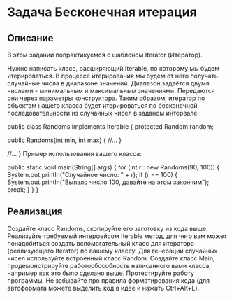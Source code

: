 # Задача Бесконечная итерация
## Описание
В этом задании попрактикуемся с шаблоном Iterator (Итератор).

Нужно написать класс, расширяющий Iterable<Integer>, по которому мы будем итерироваться. В процессе итерирования мы будем от него получать случайные числа в диапазоне значений. Диапазон задаётся двумя числами - минимальным и максимальным значениями. Передаются они через параметры конструктора. Таким образом, итератор по объектам нашего класса будет итерироваться по бесконечной последовательности из случайных чисел в заданом интервале:

public class Randoms implements Iterable<Integer> {
  protected Random random;

  public Randoms(int min, int max) {
    //...
  }

  //...
}
Пример использования вашего класса:

public static void main(String[] args) {
  for (int r : new Randoms(90, 100)) {
    System.out.println("Случайное число: " + r);
    if (r == 100) {
      System.out.println("Выпало число 100, давайте на этом закончим");
      break;
    }
  }
}
## Реализация
Создайте класс Randoms, скопируйте его заготовку из кода выше.
Реализуйте требуемый интерфейсом Iterable метод, для чего вам может понадобиться создать вспомогательный класс для итератора (реализующего Iterator<Integer>) по вашему классу.
Для генерации случайных чисел используйте встроенный класс Random.
Создайте класс Main, продемонстрируйте работосбособность написанного вами класса, например как это было сделано выше.
Протестируйте работу программы. Не забывайте про правила форматирования кода (для автоформата можете выделить код в идее и нажать Ctrl+Alt+L).
